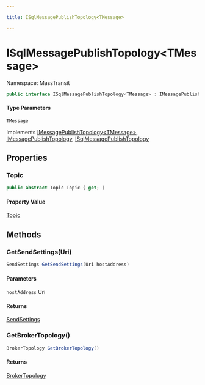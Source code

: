 ```yaml
---

title: ISqlMessagePublishTopology<TMessage>

---
```


# ISqlMessagePublishTopology\<TMessage\>

Namespace: MassTransit

```csharp
public interface ISqlMessagePublishTopology<TMessage> : IMessagePublishTopology<TMessage>, IMessagePublishTopology, ISqlMessagePublishTopology
```

#### Type Parameters

`TMessage`<br/>

Implements [IMessagePublishTopology\<TMessage\>](../../masstransit-abstractions/masstransit/imessagepublishtopology-1), [IMessagePublishTopology](../../masstransit-abstractions/masstransit/imessagepublishtopology), [ISqlMessagePublishTopology](../masstransit/isqlmessagepublishtopology)

## Properties

### **Topic**

```csharp
public abstract Topic Topic { get; }
```

#### Property Value

[Topic](../masstransit-sqltransport-topology/topic)<br/>

## Methods

### **GetSendSettings(Uri)**

```csharp
SendSettings GetSendSettings(Uri hostAddress)
```

#### Parameters

`hostAddress` Uri<br/>

#### Returns

[SendSettings](../masstransit-sqltransport/sendsettings)<br/>

### **GetBrokerTopology()**

```csharp
BrokerTopology GetBrokerTopology()
```

#### Returns

[BrokerTopology](../masstransit-sqltransport-topology/brokertopology)<br/>
